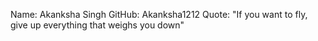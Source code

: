 Name: Akanksha Singh
GitHub: Akanksha1212
Quote: "If you want to fly, give up everything that weighs you down"